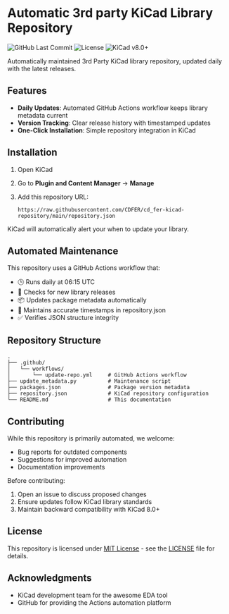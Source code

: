 # Automatic 3rd party KiCad Library Repository

![GitHub Last Commit](https://img.shields.io/github/last-commit/CDFER/cd_fer-kicad-repository)
![License](https://img.shields.io/badge/License-MIT-blue)
![KiCad v8.0+](https://img.shields.io/badge/KiCad-8.0%2B-red)

Automatically maintained 3rd Party KiCad library repository, updated daily with the latest releases.

## Features

- **Daily Updates**: Automated GitHub Actions workflow keeps library metadata current
- **Version Tracking**: Clear release history with timestamped updates
- **One-Click Installation**: Simple repository integration in KiCad

## Installation

1. Open KiCad
2. Go to **Plugin and Content Manager** → **Manage**
3. Add this repository URL:

   ```
   https://raw.githubusercontent.com/CDFER/cd_fer-kicad-repository/main/repository.json
   ```

KiCad will automatically alert your when to update your library.

## Automated Maintenance

This repository uses a GitHub Actions workflow that:

- 🕒 Runs daily at 06:15 UTC
- 🔄 Checks for new library releases
- 📦 Updates package metadata automatically
- 📅 Maintains accurate timestamps in repository.json
- ✅ Verifies JSON structure integrity

## Repository Structure

```
.
├── .github/
│   └── workflows/
│       └── update-repo.yml     # GitHub Actions workflow
├── update_metadata.py          # Maintenance script
├── packages.json               # Package version metadata
├── repository.json             # KiCad repository configuration
└── README.md                   # This documentation
```

## Contributing

While this repository is primarily automated, we welcome:

- Bug reports for outdated components
- Suggestions for improved automation
- Documentation improvements

Before contributing:

1. Open an issue to discuss proposed changes
2. Ensure updates follow KiCad library standards
3. Maintain backward compatibility with KiCad 8.0+

## License

This repository is licensed under [MIT License](LICENSE) - see the [LICENSE](LICENSE) file for details.

## Acknowledgments

- KiCad development team for the awesome EDA tool
- GitHub for providing the Actions automation platform
